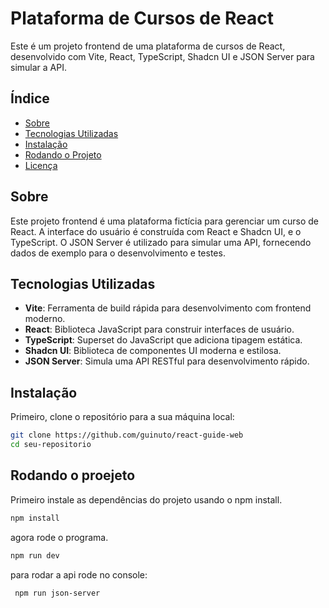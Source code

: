 # Plataforma de Cursos de React

Este é um projeto frontend de uma plataforma de cursos de React, desenvolvido com Vite, React, TypeScript, Shadcn UI e JSON Server para simular a API.

## Índice

- [Sobre](#sobre)
- [Tecnologias Utilizadas](#tecnologias-utilizadas)
- [Instalação](#instalação)
- [Rodando o Projeto](#rodando-o-projeto)
- [Licença](#licença)

## Sobre

Este projeto frontend é uma plataforma fictícia para gerenciar um curso de React. A interface do usuário é construída com React e Shadcn UI, e o TypeScript. O JSON Server é utilizado para simular uma API, fornecendo dados de exemplo para o desenvolvimento e testes.

## Tecnologias Utilizadas

- **Vite**: Ferramenta de build rápida para desenvolvimento com frontend moderno.
- **React**: Biblioteca JavaScript para construir interfaces de usuário.
- **TypeScript**: Superset do JavaScript que adiciona tipagem estática.
- **Shadcn UI**: Biblioteca de componentes UI moderna e estilosa.
- **JSON Server**: Simula uma API RESTful para desenvolvimento rápido.

## Instalação

Primeiro, clone o repositório para a sua máquina local:

```bash
git clone https://github.com/guinuto/react-guide-web
cd seu-repositorio

```
## Rodando o proejeto

Primeiro instale as dependências do projeto usando o npm install.

```bash
npm install
```
agora rode o programa.

```bash
npm run dev
```

para rodar a api rode no console:

```bash
 npm run json-server 
 ```





